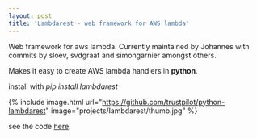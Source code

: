 ```yaml
---
layout: post
title: 'Lambdarest - web framework for AWS lambda'
---
```


Web framework for aws lambda. Currently maintained by Johannes with commits by sloev, svdgraaf and simongarnier amongst others.

Makes it easy to create AWS lambda handlers in **python**.

install with *pip install lambdarest*


{% include image.html url="https://github.com/trustpilot/python-lambdarest" image="projects/lambdarest/thumb.jpg" %}

see the code [here](https://github.com/trustpilot/python-lambdarest).
